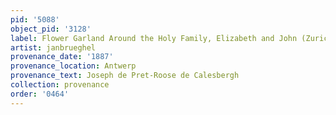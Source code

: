 ```yaml
---
pid: '5088'
object_pid: '3128'
label: Flower Garland Around the Holy Family, Elizabeth and John (Zurich)
artist: janbrueghel
provenance_date: '1887'
provenance_location: Antwerp
provenance_text: Joseph de Pret-Roose de Calesbergh
collection: provenance
order: '0464'
---
```

